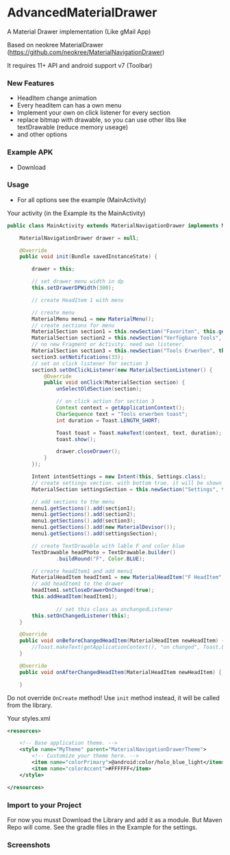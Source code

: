 AdvancedMaterialDrawer
======================

A Material Drawer implementation (Like gMail App)

Based on neokree MaterialDrawer (https://github.com/neokree/MaterialNavigationDrawer)

It requires 11+ API and android support v7 (Toolbar)<br>

### New Features
- HeadItem change animation
- Every headitem can has a own menu
- Implement your own on click listener for every section
- replace bitmap with drawable, so you can use other libs like textDrawable (reduce memory useage)
- and other options

### Example APK
- Download

### Usage
- For all options see the example (MainActivity)

Your activity (in the Example its the MainActivity)
```java
public class MainActivity extends MaterialNavigationDrawer implements MaterialNavigationDrawerListener {

    MaterialNavigationDrawer drawer = null;

    @Override
    public void init(Bundle savedInstanceState) {

        drawer = this;

        // set drawer menu width in dp
        this.setDrawerDPWidth(300);

        // create HeadItem 1 with menu

        // create menu
        MaterialMenu menu1 = new MaterialMenu();
        // create sections for menu
        MaterialSection section1 = this.newSection("Favoriten", this.getResources().getDrawable(R.drawable.ic_favorite_black_36dp), new FragmentIndex(), false);
        MaterialSection section2 = this.newSection("Verfügbare Tools", this.getResources().getDrawable(R.drawable.ic_list_black_36dp), new FragmentIndex(), false);
        // no new Fragment or Activity. need own listener.
        MaterialSection section3 = this.newSection("Tools Erwerben", this.getResources().getDrawable(R.drawable.ic_extension_black_36dp), false).setSectionColor((Color.parseColor("#ff9800")));
        section3.setNotifications(33);
        // set on click listener for section 3
        section3.setOnClickListener(new MaterialSectionListener() {
            @Override
            public void onClick(MaterialSection section) {
                unSelectOldSection(section);

                // on click action for section 3
                Context context = getApplicationContext();
                CharSequence text = "Tools erwerben toast";
                int duration = Toast.LENGTH_SHORT;

                Toast toast = Toast.makeText(context, text, duration);
                toast.show();

                drawer.closeDrawer();
            }
        });

        Intent intentSettings = new Intent(this, Settings.class);
        // create settings section. with bottom true. it will be shown on the bottom of the drawer
        MaterialSection settingsSection = this.newSection("Settings", this.getResources().getDrawable(R.drawable.ic_settings_black_24dp), intentSettings, true);

        // add sections to the menu
        menu1.getSections().add(section1);
        menu1.getSections().add(section2);
        menu1.getSections().add(section3);
        menu1.getSections().add(new MaterialDevisor());
        menu1.getSections().add(settingsSection);

        // create TextDrawable with lable F and color blue
        TextDrawable headPhoto = TextDrawable.builder()
                .buildRound("F", Color.BLUE);

        // create headItem1 and add menu1
        MaterialHeadItem headItem1 = new MaterialHeadItem("F HeadItem", "F Subtitle", headPhoto, this.getResources().getDrawable(R.drawable.mat5), menu1, 0);
        // add headItem1 to the drawer
        headItem1.setCloseDrawerOnChanged(true);
        this.addHeadItem(headItem1);
        
                // set this class as onchangedListener
        this.setOnChangedListener(this);
    }

    @Override
    public void onBeforeChangedHeadItem(MaterialHeadItem newHeadItem) {
        //Toast.makeText(getApplicationContext(), "on changed", Toast.LENGTH_LONG).show();
    }

    @Override
    public void onAfterChangedHeadItem(MaterialHeadItem newHeadItem) {

    }
```
Do not override <code>OnCreate</code> method! Use <code>init</code> method instead, it will be called from the library.<br>

Your styles.xml
```xml
<resources>

    <!-- Base application theme. -->
    <style name="MyTheme" parent="MaterialNavigationDrawerTheme">
        <!-- Customize your theme here. -->
        <item name="colorPrimary">@android:color/holo_blue_light</item>
        <item name="colorAccent">#FFFFFF</item>
    </style>

</resources>
```

### Import to your Project
For now you musst Download the Library and add it as a module. But Maven Repo will come.
See the gradle files in the Example for the settings.


### Screenshots
